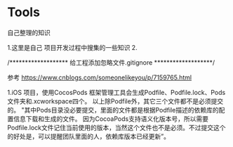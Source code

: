 # Tools
自己整理的知识

1.这里是自己 项目开发过程中搜集的一些知识
2.


/******************* 给工程添加忽略文件.gitignore *******************/

参考 https://www.cnblogs.com/someonelikeyou/p/7159765.html

1.iOS 项目，使用CocosPods 框架管理工具会生成Podfile、Podfile.lock、Pods文件夹和.xcworkspace四个。
以上除Podfile外，其它三个文件都不是必须提交的。
"其中Pods目录没必要提交，里面的文件都是根据Podfile描述的依赖库的配置信息下载和生成的文件。
因为CocoaPods支持语义化版本号，所以需要Podfile.lock文件记住当前使用的版本，当然这个文件也不是必须。不过提交这个的好处是，可以提醒团队里面的人，依赖库版本已经更新”。